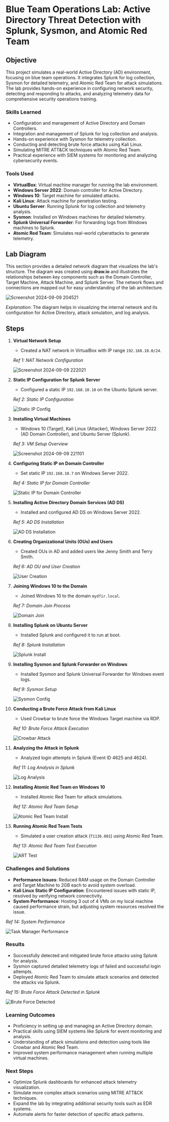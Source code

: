 # Blue Team Operations Lab: Active Directory Threat Detection with Splunk, Sysmon, and Atomic Red Team

## Objective
This project simulates a real-world Active Directory (AD) environment, focusing on blue team operations. It integrates Splunk for log collection, Sysmon for detailed telemetry, and Atomic Red Team for attack simulations. The lab provides hands-on experience in configuring network security, detecting and responding to attacks, and analyzing telemetry data for comprehensive security operations training.

### Skills Learned
- Configuration and management of Active Directory and Domain Controllers.
- Integration and management of Splunk for log collection and analysis.
- Hands-on experience with Sysmon for telemetry collection.
- Conducting and detecting brute force attacks using Kali Linux.
- Simulating MITRE ATT&CK techniques with Atomic Red Team.
- Practical experience with SIEM systems for monitoring and analyzing cybersecurity events.

### Tools Used
- **VirtualBox**: Virtual machine manager for running the lab environment.
- **Windows Server 2022**: Domain controller for Active Directory.
- **Windows 10**: Target machine for simulated attacks.
- **Kali Linux**: Attack machine for penetration testing.
- **Ubuntu Server**: Running Splunk for log collection and telemetry analysis.
- **Sysmon**: Installed on Windows machines for detailed telemetry.
- **Splunk Universal Forwarder**: For forwarding logs from Windows machines to Splunk.
- **Atomic Red Team**: Simulates real-world cyberattacks to generate telemetry.

## Lab Diagram

This section provides a detailed network diagram that visualizes the lab's structure. The diagram was created using **draw.io** and illustrates the relationships between key components such as the Domain Controller, Target Machine, Attack Machine, and Splunk Server. The network flows and connections are mapped out for easy understanding of the lab architecture.

![Screenshot 2024-09-09 204521](https://github.com/user-attachments/assets/c69e0f48-d9e9-4e39-91cd-a5984441850a)

*Explanation*: The diagram helps in visualizing the internal network and its configuration for Active Directory, attack simulation, and log analysis.


## Steps

1. **Virtual Network Setup**  
    - Created a NAT network in VirtualBox with IP range `192.168.10.0/24`.

    *Ref 1: NAT Network Configuration*

   ![Screenshot 2024-09-09 222021](https://github.com/user-attachments/assets/fd86a27e-48c0-406d-968d-91e711b6de5f)

2. **Static IP Configuration for Splunk Server**  
    - Configured a static IP `192.168.10.10` on the Ubuntu Splunk server.

    *Ref 2: Static IP Configuration*

    ![Static IP Config](imgsrc)

3. **Installing Virtual Machines**  
    - Windows 10 (Target), Kali Linux (Attacker), Windows Server 2022 (AD Domain Controller), and Ubuntu Server (Splunk).

    *Ref 3: VM Setup Overview*

   ![Screenshot 2024-09-09 221101](https://github.com/user-attachments/assets/128c1420-c32f-4462-a668-570b7e71c2e1)

4. **Configuring Static IP on Domain Controller**  
    - Set static IP `192.168.10.7` on Windows Server 2022.

    *Ref 4: Static IP for Domain Controller*

    ![Static IP for Domain Controller](imgsrc)

5. **Installing Active Directory Domain Services (AD DS)**  
    - Installed and configured AD DS on Windows Server 2022.

    *Ref 5: AD DS Installation*

    ![AD DS Installation](imgsrc)

6. **Creating Organizational Units (OUs) and Users**  
    - Created OUs in AD and added users like Jenny Smith and Terry Smith.

    *Ref 6: AD OU and User Creation*

    ![User Creation](imgsrc)

7. **Joining Windows 10 to the Domain**  
    - Joined Windows 10 to the domain `mydfir.local`.

    *Ref 7: Domain Join Process*

    ![Domain Join](imgsrc)

8. **Installing Splunk on Ubuntu Server**  
    - Installed Splunk and configured it to run at boot.

    *Ref 8: Splunk Installation*

    ![Splunk Install](imgsrc)

9. **Installing Sysmon and Splunk Forwarder on Windows**  
    - Installed Sysmon and Splunk Universal Forwarder for Windows event logs.

    *Ref 9: Sysmon Setup*

    ![Sysmon Config](imgsrc)

10. **Conducting a Brute Force Attack from Kali Linux**  
    - Used Crowbar to brute force the Windows Target machine via RDP.

    *Ref 10: Brute Force Attack Execution*

    ![Crowbar Attack](imgsrc)

11. **Analyzing the Attack in Splunk**  
    - Analyzed login attempts in Splunk (Event ID 4625 and 4624).

    *Ref 11: Log Analysis in Splunk*

    ![Log Analysis](imgsrc)

12. **Installing Atomic Red Team on Windows 10**  
    - Installed Atomic Red Team for attack simulations.

    *Ref 12: Atomic Red Team Setup*

    ![Atomic Red Team Install](imgsrc)

13. **Running Atomic Red Team Tests**  
    - Simulated a user creation attack (`T1136.001`) using Atomic Red Team.

    *Ref 13: Atomic Red Team Test Execution*

    ![ART Test](imgsrc)

### Challenges and Solutions
- **Performance Issues**: Reduced RAM usage on the Domain Controller and Target Machine to 2GB each to avoid system overload.
- **Kali Linux Static IP Configuration**: Encountered issues with static IP, resolved by verifying network connectivity.
- **System Performance**: Hosting 3 out of 4 VMs on my local machine caused performance strain, but adjusting system resources resolved the issue.

*Ref 14: System Performance*

![Task Manager Performance](imgsrc)

### Results
- Successfully detected and mitigated brute force attacks using Splunk for analysis.
- Sysmon captured detailed telemetry logs of failed and successful login attempts.
- Deployed Atomic Red Team to simulate attack scenarios and detected the attacks via Splunk.

*Ref 15: Brute Force Attack Detected in Splunk*

![Brute Force Detected](imgsrc)

### Learning Outcomes
- Proficiency in setting up and managing an Active Directory domain.
- Practical skills using SIEM systems like Splunk for event monitoring and analysis.
- Understanding of attack simulations and detection using tools like Crowbar and Atomic Red Team.
- Improved system performance management when running multiple virtual machines.

### Next Steps
- Optimize Splunk dashboards for enhanced attack telemetry visualization.
- Simulate more complex attack scenarios using MITRE ATT&CK techniques.
- Expand the lab by integrating additional security tools such as EDR systems.
- Automate alerts for faster detection of specific attack patterns.
